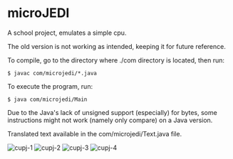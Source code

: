 
# microJEDI
A school project, emulates a simple cpu.

The old version is not working as intended, keeping it for future reference.

To compile, go to the directory where ./com directory is located, then run:
```
$ javac com/microjedi/*.java
```

To execute the program, run:
```
$ java com/microjedi/Main
```

Due to the Java's lack of unsigned support (especially) for bytes, some instructions might not work (namely only compare) on a Java version.  

Translated text available in the com/microjedi/Text.java file.

![cupj-1](https://user-images.githubusercontent.com/49696706/120048850-ad90c600-bfee-11eb-9cec-6678d16fcf50.png)
![cupj-2](https://user-images.githubusercontent.com/49696706/120048871-c4371d00-bfee-11eb-9ccb-94efcfb282bc.png)
![cupj-3](https://user-images.githubusercontent.com/49696706/120048888-c8633a80-bfee-11eb-8b82-5dcc107c4c01.png)
![cupj-4](https://user-images.githubusercontent.com/49696706/120048890-c9946780-bfee-11eb-8afb-2254afbe0abe.png)
